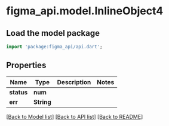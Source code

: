 # figma_api.model.InlineObject4

## Load the model package
```dart
import 'package:figma_api/api.dart';
```

## Properties
Name | Type | Description | Notes
------------ | ------------- | ------------- | -------------
**status** | **num** |  | 
**err** | **String** |  | 

[[Back to Model list]](../README.md#documentation-for-models) [[Back to API list]](../README.md#documentation-for-api-endpoints) [[Back to README]](../README.md)



